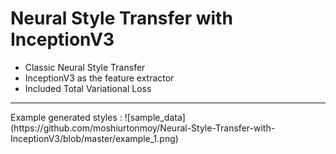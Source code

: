 # Neural Style Transfer with InceptionV3

* Classic Neural Style Transfer
* InceptionV3 as the feature extractor
* Included Total Variational Loss
<hr/>
Example generated styles :
![sample_data](https://github.com/moshiurtonmoy/Neural-Style-Transfer-with-InceptionV3/blob/master/example_1.png)
